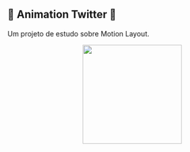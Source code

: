 ## 📌 Animation Twitter 📌
Um projeto de estudo sobre Motion Layout.
<p align="center">
<img width=200 src="https://i.imgur.com/NSpcnI0.gif"></img>
</p>
